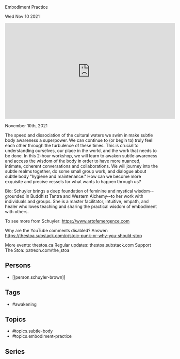 

 Embodiment Practice

Wed Nov 10 2021

<iframe width="560" height="315" src="https://www.youtube.com/embed/qGJ0H0T4pnE" title="Awakening the Subtle Body: Embodiment Practice w/ Schuyler Brown" frameborder="0" allow="accelerometer; autoplay; clipboard-write; encrypted-media; gyroscope; picture-in-picture" allowfullscreen ></iframe>

November 10th, 2021

The speed and dissociation of the cultural waters we swim in make subtle body awareness a superpower. We can continue to (or begin to) truly feel each other through the turbulence of these times. This is crucial to understanding ourselves, our place in the world, and the work that needs to be done. In this 2-hour workshop, we will learn to awaken subtle awareness and access the wisdom of the body in order to have more nuanced, intimate, coherent conversations and collaborations. We will journey into the subtle realms together, do some small group work, and dialogue about subtle body "hygiene and maintenance." How can we become more exquisite and precise vessels for what wants to happen through us?

Bio: Schuyler brings a deep foundation of feminine and mystical wisdom--grounded in Buddhist Tantra and Western Alchemy--to her work with individuals and groups. She is a master facilitator, intuitive, empath, and healer who loves teaching and sharing the practical wisdom of embodiment with others. 

To see more from Schuyler: https://www.artofemergence.com

Why are the YouTube comments disabled? Answer: https://thestoa.substack.com/p/stoic-punk-or-why-you-should-stop

More events: thestoa.ca
Regular updates: thestoa.substack.com
Support The Stoa: patreon.com/the_stoa

## Persons

- [[person.schuyler-brown]]

## Tags

- #awakening

## Topics

- #topics.subtle-body
- #topics.embodiment-practice

## Series



